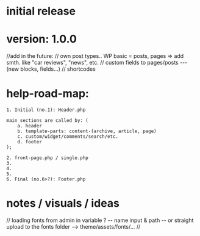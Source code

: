 # initial release
# version: 1.0.0

//add in the future:
// own post types.. WP basic = posts, pages => add smth. like "car reviews", "news", etc.
// custom fields to pages/posts --- (new blocks, fields...)
// shortcodes


# help-road-map:
    1. Initial (no.1): Header.php

    main sections are called by: (
        a. header
        b. template-parts: content-(archive, article, page)
        c. custom/widget/comments/search/etc.
        d. footer
    );

    2. front-page.php / single.php
    3.
    4.
    5.
    6. Final (no.6>?): Footer.php

# notes / visuals / ideas
// loading fonts from admin in variable ? -- name input & path -- or straight upload to the fonts folder --> theme/assets/fonts/...
//
